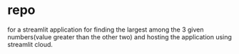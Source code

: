 # repo
for a  streamlit application for finding the largest among the 3 given numbers(value greater than the other two) and hosting the application using streamlit cloud.
